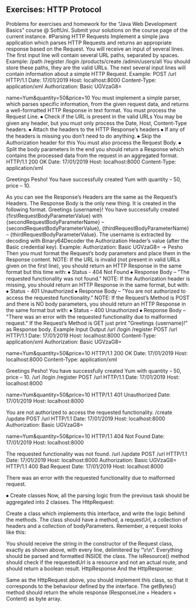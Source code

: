 ## Exercises: HTTP Protocol
Problems for exercises and homework for the “Java Web Development Basics” course @ SoftUni. Submit your solutions on the course page of the current instance.
#Parsing HTTP Requests
Implement a simple java application which parses HTTP Requests and returns an appropriate response based on the Request. 
You will receive an input of several lines. The first input line will contain several URL paths, separated by spaces. 
Example: /path /register /login /products/create /admin/users/all
You should store these paths, they are the valid URLs.
The next several input lines will contain information about a simple HTTP Request.
Example:
POST /url HTTP/1.1
Date: 17/01/2019
Host: localhost:8000
Content-Type: application/xml
Authorization: Basic UGVzaG8=

name=Yum&quantity=50&price=10
You must implement a simple parser, which parses specific information, from the given request data, and returns a well-formatted HTTP Response in text format.
You must process the Request Line.
⦁	Check if the URL is present in the valid URLs
You may be given any header, but you must only process the Date, Host, Content-Type headers.
⦁	Attach the headers to the HTTP Response’s headers
⦁	If any of the headers is missing you don’t need to do anything. 
⦁	Skip the Authorization header for this
You must also process the Request Body.
⦁	Split the body parameters
In the end you should return a Response which contains the processed data from the request in an aggregated format.
HTTP/1.1 200 OK
Date: 17/01/2019
Host: localhost:8000
Content-Type: application/xml

Greetings Pesho! You have successfully created Yum with quantity – 50, price – 10.

As you can see the Response’s Headers are the same as the Request’s Headers. The Response Body is the only new thing. It is created in the following format.
Greetings {username}! You have successfully created {firstRequestBodyParameterValue} with {secondRequestBodyParameterName} – {secondRequestBodyParameterValue}, {thirdRequestBodyParameterName} – {thirdRequestBodyParameterValue}.
The username is extracted by decoding with Binary64Decoder the Authorization Header’s value (after the Basic credential key).
Example: Authorization: Basic UGVzaG8= -> Pesho
Then you must format the Request’s body parameters and place them in the Response content.
NOTE: If the URL is invalid (not present in valid URLs given on the first line), you should return an HTTP Response in the same format but this time with:
⦁	Status - 404 Not Found
⦁	Response Body – "The requested functionality was not found."
NOTE: If the Authorization header is missing, you should return an HTTP Response in the same format, but with:
⦁	Status - 401 Unauthorized
⦁	Response Body – "You are not authorized to access the requested functionality."
NOTE: If the Request’s Method is POST and there is NO body parameters, you should return an HTTP Response in the same format but with:
⦁	Status – 400 Unauthorized
⦁	Response Body – "There was an error with the requested functionality due to malformed request."
If the Request’s Method is GET just print "Greetings {username}!" as Response body.
Example
Input	Output
/url /login /register
POST /url HTTP/1.1
Date: 17/01/2019
Host: localhost:8000
Content-Type: application/xml
Authorization: Basic UGVzaG8=

name=Yum&quantity=50&price=10	HTTP/1.1 200 OK
Date: 17/01/2019
Host: localhost:8000
Content-Type: application/xml

Greetings Pesho! You have successfully created Yum with quantity – 50, price – 10.
/url /login /register
POST /url HTTP/1.1
Date: 17/01/2019
Host: localhost:8000

name=Yum&quantity=50&price=10	HTTP/1.1 401 Unauthorized
Date: 17/01/2019
Host: localhost:8000

You are not authorized to access the requested functionality.
/create /update 
POST /url HTTP/1.1
Date: 17/01/2019
Host: localhost:8000
Authorization: Basic UGVzaG8=

name=Yum&quantity=50&price=10	HTTP/1.1 404 Not Found
Date: 17/01/2019
Host: localhost:8000

The requested functionality was not found.
/url /update 
POST /url HTTP/1.1
Date: 17/01/2019
Host: localhost:8000
Authorization: Basic UGVzaG8=
	HTTP/1.1 400 Bad Request
Date: 17/01/2019
Host: localhost:8000

There was an error with the requested functionality due to malformed request.

⦁	Create classes
Now, all the parsing logic from the previous task should be aggregated into 2 classes.
The HttpRequest:
 
Create a class which implements this interface, and write the logic behind the methods. The class should have a method, a requestUrl, a collection of headers and a collection of bodyParameters.
Remember, a request looks like this:
 
You should receive the string in the constructor of the Request class, exactly as shown above, with every line, delimitered by “\r\n”. Everything should be parsed and formatted INSIDE the class.
The isResource() method should check if the requestedUrl is a resource and not an actual route, and should return a boolean result.
HttpResponse
And the HttpResponse:
 
Same as the HttpRequest above, you should implement this class, so that it corresponds to the behaviour defined by the interface.
The getBytes() method should return the whole response (ResponseLine + Headers + Content) as byte array.
